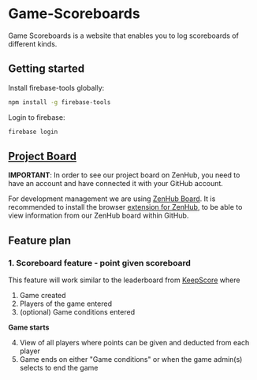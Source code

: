 # Game-Scoreboards
Game Scoreboards is a website that enables you to log scoreboards of different kinds.

## Getting started

Install firebase-tools globally:

```bash
npm install -g firebase-tools
```

Login to firebase:

```bash
firebase login
```

## [Project Board](https://app.zenhub.com/workspaces/game-scoreboards-6346a553c38ea62f75099c8f/board)

**IMPORTANT**: In order to see our project board on ZenHub, you need to have an account and have connected it with your GitHub account.

For development management we are using [ZenHub Board](https://app.zenhub.com/workspaces/game-scoreboards-6346a553c38ea62f75099c8f/board). It is recommended to install the browser [extension for ZenHub](https://chrome.google.com/webstore/detail/zenhub-for-github/ogcgkffhplmphkaahpmffcafajaocjbd?hl=en), to be able to view information from our ZenHub board within GitHub.

## Feature plan

### 1. Scoreboard feature - point given scoreboard
This feature will work similar to the leaderboard from [KeepScore](https://keepthescore.co/choose/?ref=landing_top) where 

1. Game created
2. Players of the game entered
3. (optional) Game conditions entered

**Game starts**

4. View of all players where points can be given and deducted from each player
5. Game ends on either "Game conditions" or when the game admin(s) selects to end the game




